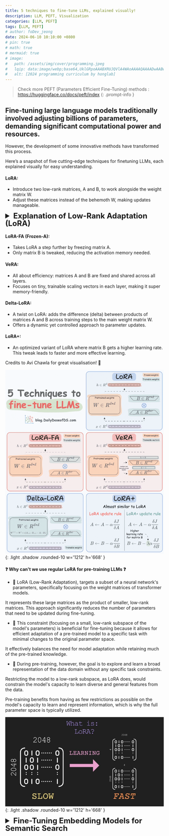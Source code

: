 ```yaml
---
title: 5 techniques to fine-tune LLMs, explained visually!
description: LLM, PEFT, Visualization
categories: [LLM, PEFT]
tags: [LLM, PEFT]
# author: foDev_jeong
date: 2024-06-10 10:10:00 +0800
# pin: true
# math: true
# mermaid: true
# image:
#   path: /assets/img/cover/programming.jpeg
#   lqip: data:image/webp;base64,UklGRpoAAABXRUJQVlA4WAoAAAAQAAAADwAABwAAQUxQSDIAAAARL0AmbZurmr57yyIiqE8oiG0bejIYEQTgqiDA9vqnsUSI6H+oAERp2HZ65qP/VIAWAFZQOCBCAAAA8AEAnQEqEAAIAAVAfCWkAALp8sF8rgRgAP7o9FDvMCkMde9PK7euH5M1m6VWoDXf2FkP3BqV0ZYbO6NA/VFIAAAA
#   alt: [2024 programming curriculum by honglab]
---
```


> Check more PEFT (Parameters Efficient Fine-Tuning) methods : <https://huggingface.co/docs/peft/index>
{: .prompt-info }

## Fine-tuning large language models traditionally involved adjusting billions of parameters, demanding significant computational power and resources. 

However, the development of some innovative methods have transformed this process. 

Here’s a snapshot of five cutting-edge techniques for finetuning LLMs, each explained visually for easy understanding.

#### LoRA:

- Introduce two low-rank matrices, A and B, to work alongside the weight matrix W.
- Adjust these matrices instead of the behemoth W, making updates manageable.

<details markdown="1">
<summary style= "font-size:24px; line-height:24px; font-weight:bold; cursor:pointer;" > Explanation of Low-Rank Adaptation (LoRA) </summary>

A method for efficiently fine-tuning pre-trained neural networks.

### The Problem LoRA Solves:
- 🔸 In early 2021, Microsoft partnered with OpenAI to explore the commercial viability of GPT-3.
- 🔸 They found that prompting was insufficient for production tasks like natural language to code generation.
- 🔸 Fine-tuning was necessary but prohibitively expensive due to the large size of model checkpoints.

### How It Works:
- 🔸 LoRA generalizes full fine-tuning(updating every single parameter) by asking two questions:
  - Do we need to fine-tune all parameters?
  - For the weight matrices we fine-tune, how expressive should the updates be in terms of matrix rank?
- 🔸 These questions define a 2D plane where full fine-tuning is one corner(full rank and full parameter updates) and the origin represents the original model.
- 🔸 Any point in this plane is a valid LoRA configuration.
- 🔸The chosen rank of the update matrix controls the expressivity of the finetuning process.

- 🔸 A d x d matrix can represent any linear transformation in a d-dimensional vector space.
- 🔸 By first transforming the input to a lower-dimensional space and then back to the original space, we can restrict the kind of linear transformations that can be represented.
- 🔸 This reduces the number of parameters that need to be stored from (dxd) to (dxr + dxr) where r << d.
- 🔸 A point near the origin often performs as well as full fine-tuning. - because often Neural Networks are over-parametrized and thus the weight matrices are full of linearly dependent 
- 🔸 This suggests that we can start with a low-rank configuration and gradually increase the rank if needed.

### Common practices when using LoRA:
- 🔸 How to choose the rank R of the update matrix: Start with a low rank and increase it if needed.
- 🔸 When to use full fine-tuning?: When finetuning on data that is completely new and absent from the pretraining of the base model (for example if you are tuning an English model on Martian then full fine-tuning may be necessary).
- 🔸 Can I use LoRA for any model architecture?: As long as the model uses matrix multiplication, LoRA can be applied. So basically pretty much every model architecture can use LoRA!

### Benefits of LoRA:
- 🔸 Reduced checkpoint sizes: On GPT-3, checkpoint size was reduced from 1TB to 25MB.
- 🔸 No additional inference latency: LoRA updates can be merged with the original parameters during inference. W_new = W_old + AxB
- 🔸 Ability to quickly switch between tasks: LoRA modules can be loaded and unloaded efficiently.(A_frenchxB_french),(A_germanxB_german),(A_spanishxB_spanish)

### Some interesting ideas enabled by LoRA:
- 🔸 Caching LoRA modules in RAM for faster model switching and routing between different finetunes.
- 🔸 Training multiple LoRA modules in parallel on different batches of the training set.
- 🔸 Creating a tree of adaptive models where each node is a LoRA module.

</details>


#### LoRA-FA (Frozen-A):

- Takes LoRA a step further by freezing matrix A.
- Only matrix B is tweaked, reducing the activation memory needed.

#### VeRA:

- All about efficiency: matrices A and B are fixed and shared across all layers.
- Focuses on tiny, trainable scaling vectors in each layer, making it super memory-friendly.

#### Delta-LoRA:

- A twist on LoRA: adds the difference (delta) between products of matrices A and B across training steps to the main weight matrix W.
- Offers a dynamic yet controlled approach to parameter updates.

#### LoRA+:

- An optimized variant of LoRA where matrix B gets a higher learning rate.
This tweak leads to faster and more effective learning.

Credits to Avi Chawla for great visualisation! 👏

![ Visualization 5 fine-tune LLMs  ](/assets/img/llm/LLM_Finetune_visualization.gif){: .light .shadow .rounded-10 w='1212' h='668' }

#### ❓ Why can't we use regular LoRA for pre-training LLMs ❓

- 📌 LoRA (Low-Rank Adaptation), targets a subset of a neural network's parameters, specifically focusing on the weight matrices of transformer models. 

It represents these large matrices as the product of smaller, low-rank matrices. This approach significantly reduces the number of parameters that need to be updated during fine-tuning.

- 📌 This constraint (focusing on a small, low-rank subspace of the model's parameters) is beneficial for fine-tuning because it allows for efficient adaptation of a pre-trained model to a specific task with minimal changes to the original parameter space. 

It effectively balances the need for model adaptation while retaining much of the pre-trained knowledge.

- 📌 During pre-training, however, the goal is to explore and learn a broad representation of the data domain without any specific task constraints. 
  
Restricting the model to a low-rank subspace, as LoRA does, would constrain the model's capacity to learn diverse and general features from the data. 

Pre-training benefits from having as few restrictions as possible on the model's capacity to learn and represent information, which is why the full parameter space is typically utilized.

![ Visualization 5 fine-tune LLMs  ](/assets/img/llm/What-is-LoRA.jpeg){: .light .shadow .rounded-10 w='1212' h='668' }

<details markdown="1">
<summary style= "font-size:24px; line-height:24px; font-weight:bold; cursor:pointer;" > Fine-Tuning Embedding Models for Semantic Search </summary>

Marqo published a short course (free, no login) on finetuning embedding models for Semantic Search, covering the foundations of embeddings, vector databases all the way to finetuning embedding models with Sentence Transformers, Vision Transformers, and CLIP/Multimodal models.

> Check it out here: <https://marqo.ai/courses/fine-tuning-embedding-models>
{: .prompt-info}

It is a very complete overview, and I'd recommend reading it & running the corresponding code to learn how to do all of this yourself. 

Here are the current chapters:
1. Introduction to Vector Embeddings
2. Foundations of Embedding Models
3. Introduction to Vector Databases
4. Build Your First Vector Search Application
5. Introduction to Sentence Transformers
6. Training and Fine-Tuning Sentence Transformers
7. Introduction to Vision Transformers
8. Training and Fine-Tuning Vision Transformers
9. Introduction to CLIP and Multimodal Models
10. Fine-Tuning CLIP Models

Great work on this by Ellie Sleightholm. Semantic Search/Retrieval models are oh so important, and finetuning them remains one of the best ways to get the most out of the existing models.


</details>